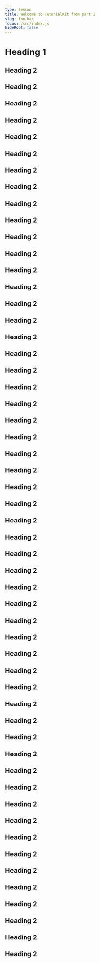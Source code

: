 ```yaml
---
type: lesson
title: Welcome to TutorialKit from part 1
slug: foo-bar
focus: /src/index.js
hideRoot: false
---
```


# Heading 1

## Heading 2

## Heading 2

## Heading 2

## Heading 2

## Heading 2

## Heading 2

## Heading 2

## Heading 2

## Heading 2

## Heading 2

## Heading 2

## Heading 2

## Heading 2

## Heading 2

## Heading 2

## Heading 2

## Heading 2

## Heading 2

## Heading 2

## Heading 2

## Heading 2

## Heading 2

## Heading 2

## Heading 2

## Heading 2

## Heading 2

## Heading 2

## Heading 2

## Heading 2

## Heading 2

## Heading 2

## Heading 2

## Heading 2

## Heading 2

## Heading 2

## Heading 2

## Heading 2

## Heading 2

## Heading 2

## Heading 2

## Heading 2

## Heading 2

## Heading 2

## Heading 2

## Heading 2

## Heading 2

## Heading 2

## Heading 2

## Heading 2

## Heading 2

## Heading 2

## Heading 2

## Heading 2

## Heading 2

